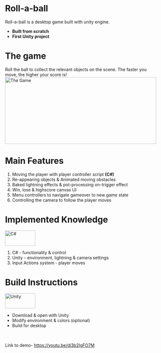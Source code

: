 # Roll-a-ball
Roll-a-ball is a desktop game built with unity engine. 
- **Built from scratch**
- **First Unity project**

# The game 
Roll the ball to collect the relevant objects on the scene.
The faster you move, the higher your score is!
<img src="https://github.com/BenHurCreations/Unity/blob/main/Images/Roll-a-ball.PNG" alt="The Game" width="500" height="220"/>

# Main Features
1.  Moving the player with player controller script   **(C#)**
2.  Re-appearing objects & Animated moving obstacles
3. Baked lightning effects & pot-processing on-trigger effect
4. Win, lose & highscore canvas UI
5. Menu controllers to navigate gameover to new game state
6. Controlling the camera to follow the player moves

# Implemented Knowledge
<img src="https://github.com/BenHurCreations/Unity/blob/main/Images/C-Sharp.png" alt="C#" width="100" height="50"/>

1. C# - functionality & control 
2. Unity - environment, lightning & camera settings
3. Input Actions system - player moves

# Build Instructions
<img src="https://github.com/BenHurCreations/Unity/blob/main/Images/unity.jpg" alt="Unity" width="100" height="50"/>

- Download & open with Unity 
- Modify environment & colors (optional)
- Build for desktop

<br/><br/>
Link to demo- https://youtu.be/di3b2IgFO7M
